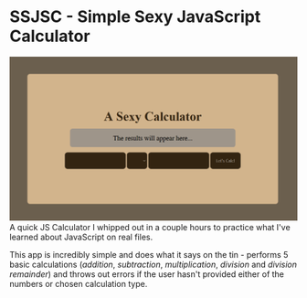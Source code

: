 # SSJSC - Simple Sexy JavaScript Calculator
![screenshot](screenshot.png)
A quick JS Calculator I whipped out in a couple hours to practice what I've learned about JavaScript on real files.

This app is incredibly simple and does what it says on the tin - performs 5 basic calculations (*addition*, *subtraction*, *multiplication*, *division* and *division remainder*) and throws out errors if the user hasn't provided either of the numbers or chosen calculation type. 
